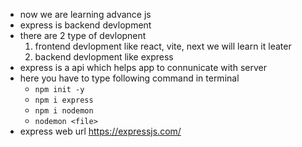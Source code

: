 - now we are learning advance js
- express is backend devlopment
- there are 2 type of devlopnent 
    1. frontend devlopment like react, vite, next we will learn it leater
    2. backend devlopment like express
- express is a api which helps app to connunicate with server
- here you have to type following command in terminal
    - `npm init -y `
    - `npm i express`
    - `npm i nodemon`
    - `nodemon <file>`
- express web url https://expressjs.com/